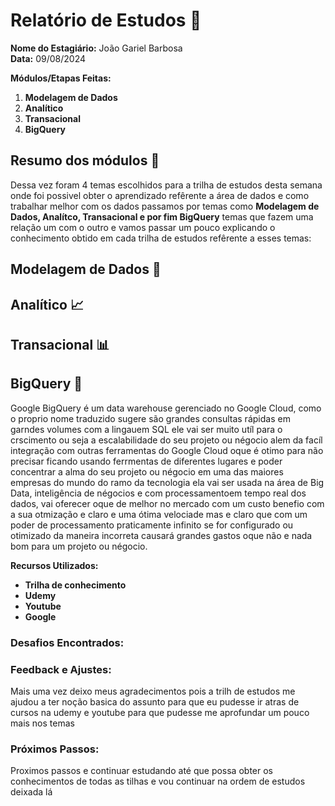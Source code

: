 # Relatório de Estudos 📜

**Nome do Estagiário:** João Gariel Barbosa <br>
**Data:** 09/08/2024

**Módulos/Etapas Feitas:**  
1. **Modelagem de Dados**
2. **Analítico**
3. **Transacional**
4. **BigQuery**

## Resumo dos módulos 📖
Dessa vez foram 4 temas escolhidos para a trilha de estudos desta semana onde foi possivel obter o aprendizado refêrente a área de dados e como trabalhar melhor com os dados passamos por temas como **Modelagem de Dados, Analítco, Transacional e por fim BigQuery** temas que fazem uma relação um com o outro e vamos passar um pouco explicando o conhecimento obtido em cada trilha de estudos refêrente a esses temas:

## Modelagem de Dados 🎲


## Analítico 📈


## Transacional 📊


## BigQuery 🔎
Google BigQuery é um data warehouse gerenciado no Google Cloud, como o proprio nome traduzido sugere são grandes consultas rápidas em garndes volumes com a lingauem SQL ele vai ser muito utíl para o crscimento ou seja a escalabilidade do seu projeto ou négocio alem da facíl integração com outras ferramentas do Google Cloud oque é otimo para não precisar ficando usando ferrmentas de diferentes lugares e poder concentrar a alma do seu projeto ou négocio em uma das maiores empresas do mundo do ramo da tecnologia ela vai ser usada na área de Big Data, inteligência de négocios e com processamentoem tempo real dos dados, vai oferecer oque de melhor no mercado com um custo benefio com a sua otmização e claro e uma ótima velociade mas e claro que com um poder de processamento praticamente infinito se for configurado ou otimizado da maneira incorreta causará grandes gastos oque não e nada bom para um projeto ou négocio.  

**Recursos Utilizados:**  
- **Trilha de conhecimento**
- **Udemy**
- **Youtube**
- **Google**

### Desafios Encontrados:


### Feedback e Ajustes:
Mais uma vez deixo meus agradecimentos pois a trilh de estudos me ajudou a ter noção basica do assunto para que eu pudesse ir atras de cursos na udemy e youtube para que pudesse me aprofundar um pouco mais nos temas

### Próximos Passos:
Proximos passos e continuar estudando até que possa obter os conhecimentos de todas as tilhas e vou continuar na ordem de estudos deixada lá
